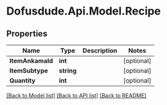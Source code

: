 # Dofusdude.Api.Model.Recipe

## Properties

Name | Type | Description | Notes
------------ | ------------- | ------------- | -------------
**ItemAnkamaId** | **int** |  | [optional] 
**ItemSubtype** | **string** |  | [optional] 
**Quantity** | **int** |  | [optional] 

[[Back to Model list]](../README.md#documentation-for-models) [[Back to API list]](../README.md#documentation-for-api-endpoints) [[Back to README]](../README.md)

